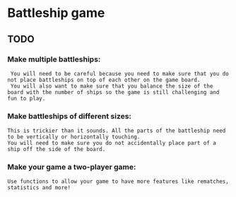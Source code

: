 # Battleship game 


## TODO
### Make multiple battleships:
     You will need to be careful because you need to make sure that you do not place battleships on top of each other on the game board.
     You will also want to make sure that you balance the size of the board with the number of ships so the game is still challenging and fun to play.
### Make battleships of different sizes:
    This is trickier than it sounds. All the parts of the battleship need to be vertically or horizontally touching.
    You will need to make sure you do not accidentally place part of a ship off the side of the board.
### Make your game a two-player game:
    Use functions to allow your game to have more features like rematches, statistics and more!